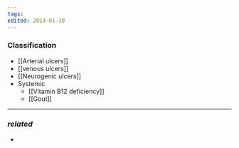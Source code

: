 ```yaml
---
tags: 
edited: 2024-01-30
---
```

### Classification 
- [[Arterial ulcers]] 
- [[venous ulcers]] 
- [[Neurogenic ulcers]] 
- Systemic
	- [[Vitamin B12 deficiency]] 
	- [[Gout]] 
---
### *related*
- 